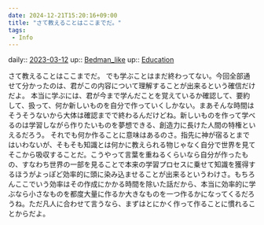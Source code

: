 ```yaml
---
date: 2024-12-21T15:20:16+09:00
title: "さて教えることはここまでだ。"
tags:
 - Info
---
```


daily:: [2023-03-12](/Daily_Note/2023-03-12.md)
up:: [Bedman_like](../Bar/Novel/Topics/Bedman_like.md)
up:: [Education](../Bar/Novel/Topics/Education.md)

さて教えることはここまでだ。
でも学ぶことはまだ終わってない。今回全部通せて分かったのは、君がこの内容について理解することが出来るという確信だけだよ。
本当に学ぶには、君が今まで学んだことを覚えているか確認して、要約して、扱って、何か新しいものを自分で作っていくしかない。まあそんな時間はそうそうないから大体は確認までで終わるんだけどね。新しいものを作って学べるのは学習しながら作りたいものを夢想できる、創造力に長けた人間の特権といえるだろう。
それでも何か作ることに意味はあるのさ。指先に神が宿るとまではいわないが、そもそも知識とは何かに教えられる物じゃなく自分で世界を見てそこから吸収することだ。こうやって言葉を重ねるくらいなら自分が作ったもの、すなわち世界の一部を見ることで本来の学習プロセスに乗せて知識を獲得するほうがよっぽど効率的に頭に染み込ませることが出来るというわけさ。もちろんここでいう効率はその作成にかかる時間を除いた話だから、本当に効率的に学ぶなら小さなものを都度大量に作るか大きなものを一つ作るかになってくるだろうね。ただ凡人に合わせて言うなら、まずはとにかく作って作ることに慣れることからだよ。